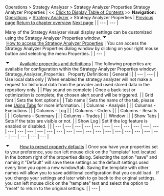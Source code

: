 ﻿
Operations > Strategy Analyzer > Strategy Analyzer Properties
Strategy Analyzer Properties
| << [Click to Display Table of Contents](strategyanalyzer_properties.md) >> **Navigation:**     [Operations](operations-1.md) > [Strategy Analyzer](strategy_analyzer-1.md) > Strategy Analyzer Properties | [Previous page](saving_strategy_parameter_temp-1.md) [Return to chapter overview](strategy_analyzer-1.md) [Next page](strategyanalyzer_properties_2-1.md) |
| --- | --- |

Many of the Strategy Analyzer visual display settings can be customized using the Strategy Analyzer Properties window.
![tog_minus](tog_minus-1.gif)        [How to access the Strategy Analyzer Properties](javascript:HMToggle('toggle','HowToAccessTheAccountPerformancePropertiesWindow','HowToAccessTheAccountPerformancePropertiesWindow_ICON'))
| You can access the Strategy Analyzer Properties dialog window by clicking on your right mouse button and selecting the menu Properties. |
| --- |

![tog_minus](tog_minus-1.gif)        [Available properties and definitions](javascript:HMToggle('toggle','AvailablePropertiesAndDefinitions','AvailablePropertiesAndDefinitions_ICON'))
| The following properties are available for configuration within the Strategy Analyzer Properties window:   Strategy_Analyzer_Properties   Property Definitions   | General |  | | --- | --- | | Use local data only | When enabled the strategy analyzer will not make a request for historical data from the provider and used stored data in the repository only. | | Play sound on complete | Once a back-test or optimization is complete, the chosen alert sound will be triggered. | | Grid font | Sets the font options | | Tab name | Sets the name of the tab, please see [Using Tabs](using_tabs-1.md) for more information. | | Columns - Analysis |  | | Columns - Executions |  | | Columns - Log |  | | Columns - Orders |  | | Columns - Results |  | | Columns - Summary |  | | Columns - Trades |  | | Window |  | | Show Tabs | Sets if the tabs are visible or not. | | Show Log | Set if the log feature is enabled or disabled. | |
| --- | --- | --- | --- | --- | --- | --- | --- | --- | --- | --- | --- | --- | --- | --- | --- | --- | --- | --- | --- | --- | --- | --- | --- | --- | --- | --- | --- | --- | --- | --- |

![tog_minus](tog_minus-1.gif)        [How to preset property defaults](javascript:HMToggle('toggle','HowToPresetPropertyDefaults','HowToPresetPropertyDefaults_ICON'))
| Once you have your properties set to your preference, you can left mouse click on the "template" text located in the bottom right of the properties dialog. Selecting the option "save" and naming it "Default" will save these settings as the default settings used every time you open a new window/tab. Saving the template with other names will allow you to save additional configuration that you could load.   If you change your settings and later wish to go back to the original settings, you can left mouse click on the "template" text and select the option to "reset" to return to the original settings. |
| --- |

